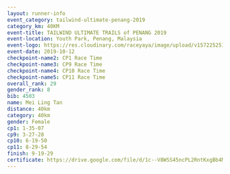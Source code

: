 ```yaml
---
layout: runner-info 
event_category: tailwind-ultimate-penang-2019 
category_km: 40KM 
event-title: TAILWIND ULTIMATE TRAILS of PENANG 2019 
event-location: Youth Park, Penang, Malaysia 
event-logo: https://res.cloudinary.com/raceyaya/image/upload/v1572252513/logo/utop-2019_h9tzys.jpg 
event-date: 2019-10-12 
checkpoint-name2: CP1 Race Time 
checkpoint-name3: CP9 Race Time 
checkpoint-name4: CP10 Race Time 
checkpoint-name5: CP11 Race Time 
overall_rank: 29
gender_rank: 8
bib: 4503
name: Mei Ling Tan
distance: 40km
category: 40km
gender: Female
cp1: 1-35-07
cp9: 3-27-28
cp10: 6-19-50
cp11: 8-29-54
finish: 9-19-29
certificate: https://drive.google.com/file/d/1c--V8WSS45ncPL2RntKxgBb4MlIsc2Wu/view?usp=sharing
---
```

